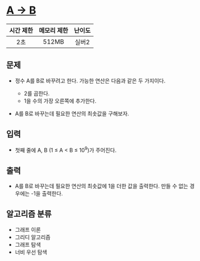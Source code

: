 # [A → B](https://www.acmicpc.net/problem/16953)

|시간 제한|메모리 제한|난이도|
|:-------:|:---------:|:---:|
|2초|512MB|실버2|

## 문제
- 정수 A를 B로 바꾸려고 한다. 가능한 연산은 다음과 같은 두 가지이다.

    - 2를 곱한다.
    - 1을 수의 가장 오른쪽에 추가한다. 
- A를 B로 바꾸는데 필요한 연산의 최솟값을 구해보자.

## 입력
- 첫째 줄에 A, B (1 ≤ A < B ≤ 10<sup>9</sup>)가 주어진다.

## 출력
- A를 B로 바꾸는데 필요한 연산의 최솟값에 1을 더한 값을 출력한다. 만들 수 없는 경우에는 -1을 출력한다.

## 알고리즘 분류
- 그래프 이론
- 그리디 알고리즘
- 그래프 탐색
- 너비 우선 탐색